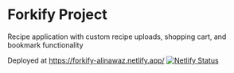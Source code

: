 # Forkify Project

Recipe application with custom recipe uploads, shopping cart, and bookmark functionality 

Deployed at https://forkify-alinawaz.netlify.app/
[![Netlify Status](https://api.netlify.com/api/v1/badges/927e2503-870e-4bbc-bd2f-4a172a4da461/deploy-status)](https://app.netlify.com/sites/forkify-alinawaz/deploys)


